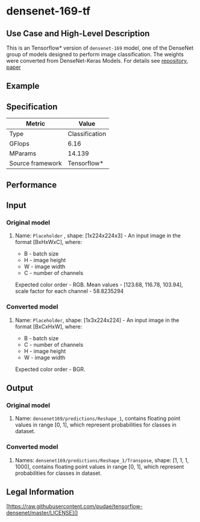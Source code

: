 # densenet-169-tf

## Use Case and High-Level Description

This is an Tensorflow\* version of `densenet-169` model, one of the DenseNet
group of models designed to perform image classification. The weights were converted from DenseNet-Keras Models. For details see [repository](https://github.com/pudae/tensorflow-densenet/), [paper](https://arxiv.org/pdf/1608.06993.pdf)

## Example

## Specification

| Metric                          | Value                                     |
|---------------------------------|-------------------------------------------|
| Type                            | Classification                            |
| GFlops                          | 6.16                                      |
| MParams                         | 14.139                                    |
| Source framework                | Tensorflow\*                              |

## Performance

## Input

### Original model

1. Name: `Placeholder` , shape: [1x224x224x3] - An input image in the format [BxHxWxC],
   where:

    - B - batch size
    - H - image height
    - W - image width
    - C - number of channels

   Expected color order - RGB.
   Mean values - [123.68, 116.78, 103.94], scale factor for each channel - 58.8235294

### Converted model

1. Name: `Placeholder`, shape: [1x3x224x224] - An input image in the format [BxCxHxW],
   where:

    - B - batch size
    - C - number of channels
    - H - image height
    - W - image width

   Expected color order - BGR.

## Output

### Original model

1. Name: `densenet169/predictions/Reshape_1`, contains floating point values in range [0, 1], which represent probabilities for classes in dataset.

### Converted model

1. Names: `densenet169/predictions/Reshape_1/Transpose`, shape: [1, 1, 1, 1000], contains floating point values in range [0, 1], which represent probabilities for classes in dataset.

## Legal Information
[https://raw.githubusercontent.com/pudae/tensorflow-densenet/master/LICENSE]()